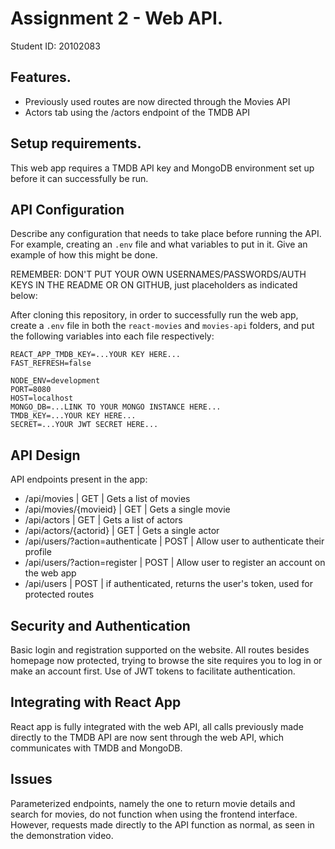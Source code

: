# Assignment 2 - Web API.

Student ID: 20102083

## Features.

- Previously used routes are now directed through the Movies API
- Actors tab using the /actors endpoint of the TMDB API

## Setup requirements.

This web app requires a TMDB API key and MongoDB environment set up before it can successfully be run. 

## API Configuration

Describe any configuration that needs to take place before running the API. For example, creating an `.env` file and what variables to put in it. Give an example of how this might be done.

REMEMBER: DON'T PUT YOUR OWN USERNAMES/PASSWORDS/AUTH KEYS IN THE README OR ON GITHUB, just placeholders as indicated below:

After cloning this repository, in order to successfully run the web app, create a `.env` file in both the `react-movies` and `movies-api` folders, and put the following variables into each file respectively:
```
REACT_APP_TMDB_KEY=...YOUR KEY HERE...
FAST_REFRESH=false
```
```
NODE_ENV=development
PORT=8080
HOST=localhost
MONGO_DB=...LINK TO YOUR MONGO INSTANCE HERE...
TMDB_KEY=...YOUR KEY HERE...
SECRET=...YOUR JWT SECRET HERE...
```

## API Design
API endpoints present in the app:

- /api/movies | GET | Gets a list of movies 
- /api/movies/{movieid} | GET | Gets a single movie 
- /api/actors | GET | Gets a list of actors 
- /api/actors/{actorid} | GET | Gets a single actor
- /api/users/?action=authenticate | POST | Allow user to authenticate their profile
- /api/users/?action=register | POST | Allow user to register an account on the web app
- /api/users | POST | if authenticated, returns the user's token, used for protected routes
## Security and Authentication

Basic login and registration supported on the website. All routes besides homepage now protected, trying to browse the site requires you to log in or make an account first. Use of JWT tokens to facilitate authentication.

## Integrating with React App

React app is fully integrated with the web API, all calls previously made directly to the TMDB API are now sent through the web API, which communicates with TMDB and MongoDB.

## Issues

Parameterized endpoints, namely the one to return movie details and search for movies, do not function when using the frontend interface. However, requests made directly to the API function as normal, as seen in the demonstration video.

